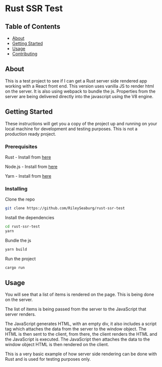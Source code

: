 # Rust SSR Test
## Table of Contents

- [About](#about)
- [Getting Started](#getting_started)
- [Usage](#usage)
- [Contributing](../CONTRIBUTING.md)

## About <a name = "about"></a>

This is a test project to see if I can get a Rust server side rendered app working with a React front end. This version uses vanilla JS to render html on the server. It is also using webpack to bundle the js. Properties from the server are being delivered directly into the javascript using the V8 engine. 

## Getting Started <a name = "getting_started"></a>

These instructions will get you a copy of the project up and running on your local machine for development and testing purposes. This is not a production ready project.

### Prerequisites

Rust - Install from [here](https://www.rust-lang.org/tools/install)

Node.js - Install from [here](https://nodejs.org/en/download/)

Yarn - Install from [here](https://classic.yarnpkg.com/en/docs/install/#windows-stable)


### Installing

Clone the repo

```sh
git clone https://github.com/RileySeaburg/rust-ssr-test

```

Install the dependencies

```sh
cd rust-ssr-test
yarn
```
Bundle the js

```sh
yarn build
```

Run the project

```sh
cargo run
```
## Usage <a name = "usage"></a>

You will see that a list of items is rendered on the page. This is being done on the server. 

The list of items is being passed from the server to the JavaScript that server renders. 

The JavaScript generates HTML, with an empty div, it also includes a script tag which attaches the data from the server to the window object.
The HTML is then sent to the client, from there, the client renders the HTML and the JavaScript is executed. 
The JavaScript then attaches the data to the window object HTML is then rendered on the client.

This is a very basic example of how server side rendering can be done with Rust and is used for testing purposes only.